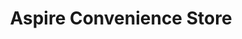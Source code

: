 ---
title: "Aspire Convenience Store"
url: /blantyre/aspire-convenience-store/
shop: convenience
---